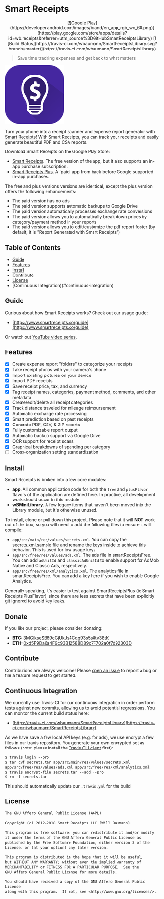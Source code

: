 # Smart Receipts

<p align="center">
    [![Google Play](https://developer.android.com/images/brand/en_app_rgb_wo_60.png)](https://play.google.com/store/apps/details?id=wb.receipts&referrer=utm_source%3DGitHubSmartReceiptsLibrary)
    [![Build Status](https://travis-ci.com/wbaumann/SmartReceiptsLibrary.svg?branch=master)](https://travis-ci.com/wbaumann/SmartReceiptsLibrary)
</p>

> Save time tracking expenses and get back to what matters

![SmartReceipts](app/src/main/res/mipmap-xxxhdpi/ic_launcher.png)

Turn your phone into a receipt scanner and expense report generator with [Smart Receipts](https://www.smartreceipts.co/)! With Smart Receipts, you can track your receipts and easily generate beautiful PDF and CSV reports.
 
Download Smart Receipts on the Google Play Store:
 
- [Smart Receipts](https://play.google.com/store/apps/details?id=wb.receipts&referrer=utm_source%3DGitHubSmartReceiptsLibrary). The free version of the app, but it also supports an in-app purchase subscription.
- [Smart Receipts Plus](https://play.google.com/store/apps/details?id=wb.receiptspro&referrer=utm_source%3DGitHubSmartReceiptsLibrary). A 'paid' app from back before Google supported in-app purchases.

The free and plus versions versions are identical, except the plus version offers the following enhancements:

- The paid version has no ads
- The paid version supports automatic backups to Google Drive
- The paid version automatically processes exchange rate conversions
- The paid version allows you to automatically break down prices by category/payment method in your reports
- The paid version allows you to edit/customize the pdf report footer (by default, it is "Report Generated with Smart Receipts")
    
## Table of Contents

- [Guide](#guide)
- [Features](#features)
- [Install](#install)
- [Contribute](#contribute)
- [License](#license)
- [Continuous Integration)(#continuous-integration)

## Guide

Curious about how Smart Receipts works? Check out our usage guide:

- [https://www.smartreceipts.co/guide](https://www.smartreceipts.co/guide)

Or watch out [YouTube video series](https://www.youtube.com/watch?v=bd9RcOq0nAE&list=PLXMTwjaz9mUJMQN2Y3IXNc_vxjWCKIc66).

## Features
- [X] Create expense report "folders" to categorize your receipts
- [X] Take receipt photos with your camera's phone
- [X] Import existing pictures on your device
- [X] Import PDF receipts 
- [X] Save receipt price, tax, and currency
- [X] Tag receipt names, categories, payment method, comments, and other metadata
- [X] Create/edit/delete all receipt categories
- [X] Track distance traveled for mileage reimbursement
- [X] Automatic exchange rate processing
- [X] Smart prediction based on past receipts
- [X] Generate PDF, CSV, & ZIP reports
- [X] Fully customizable report output
- [X] Automatic backup support via Google Drive
- [X] OCR support for receipt scans
- [X] Graphical breakdowns of spending per category
- [ ] Cross-organization setting standardization

## Install 

Smart Receipts is broken into a few core modules:

- **app**. All common application code for both the `free` and `plusFlavor` flavors of the application are defined here. In practice, all development work should occur in this module
- **wBMiniLibrary**. A few legacy items that haven't been moved into the Library module, but it's otherwise unused.

To install, clone or pull down this project. Please note that it will **NOT** work out of the box, so you will need to add the following files to ensure it will compile:

- `app/src/main/res/values/secrets.xml`. You can copy the secrets.xml.sample file and rename the keys inside to achieve this behavior. This is used for low usage keys
- `app/src/free/res/values/ads.xml`. The ads file in smartReceiptsFree. You can add `adUnitId` and `classicAdUnitId` to enable support for AdMob Native and Classic Ads, respectively.
- `app/src/free/res/xml/analytics.xml`. The analytics file in smartReceiptsFree. You can add a key here if you wish to enable Google Analytics.

Generally speaking, it's easier to test against SmartReceiptsPlus (ie Smart Receipts PlusFlavor), since there are less secrets that have been explicitly git ignored to avoid key leaks.

## Donate
If you like our project, please consider donating:

- **BTC:** [3MGikseSB69cGjUkJs4Cqg93s5s8tv38tK](https://www.blockchain.com/btc/address/3MGikseSB69cGjUkJs4Cqg93s5s8tv38tK)
- **ETH:** [0xd5F9Da6a4F9c93B12588D89c7F702a0f7d92303D](https://etherscan.io/address/0xd5F9Da6a4F9c93B12588D89c7F702a0f7d92303D)

## Contribute

Contributions are always welcome! Please [open an issue](https://github.com/wbaumann/SmartReceiptsLibrary/issues/new) to report a bug or file a feature request to get started.

## Continuous Integration

We currently use Travis-CI for our continuous integration in order perform tests against new commits, allowing us to avoid potential regressions. You can monitor the current build status here:

- [https://travis-ci.com/wbaumann/SmartReceiptsLibrary](https://travis-ci.com/wbaumann/SmartReceiptsLibrary)

As we have save a few local API keys (e.g. for ads), we use encrypt a few files in our travis repository. You generate your own encrypted set as follows (note: please install the [Travis CLI client](https://github.com/travis-ci/travis.rb) first):

```
$ travis login --pro
$ tar cvf secrets.tar app/src/main/res/values/secrets.xml app/src/free/res/values/ads.xml app/src/free/res/xml/analytics.xml
$ travis encrypt-file secrets.tar --add --pro
$ rm -f secrets.tar
```

This should automatically update our `.travis.yml` for the build

## License
```
The GNU Affero General Public License (AGPL)

Copyright (c) 2012-2018 Smart Receipts LLC (Will Baumann)

This program is free software: you can redistribute it and/or modify
it under the terms of the GNU Affero General Public License as
published by the Free Software Foundation, either version 3 of the
License, or (at your option) any later version.

This program is distributed in the hope that it will be useful,
but WITHOUT ANY WARRANTY; without even the implied warranty of
MERCHANTABILITY or FITNESS FOR A PARTICULAR PURPOSE.  See the
GNU Affero General Public License for more details.

You should have received a copy of the GNU Affero General Public License
along with this program.  If not, see <http://www.gnu.org/licenses/>.
```
